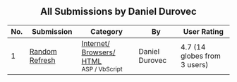 ﻿<div align="center">

## All Submissions by Daniel Durovec

</div>

No.  | Submission | Category | By   | User Rating
---- | ---------- | -------- | ---- | -----------
1 | [Random Refresh<br />](https://github.com/Planet-Source-Code/daniel-durovec-random-refresh__4-6122) | [Internet/ Browsers/ HTML<br /><sup>ASP / VbScript</sup>](../ByCategory/internet-browsers-html__4-9.md) | Daniel Durovec | 4.7 (14 globes from 3 users)

